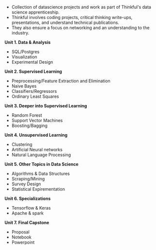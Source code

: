 - Collection of datascience projects and work as part of Thinkful's data science apprenticeship. 
- Thinkful involves coding projects, critical thinking write-ups, presentations, and understand technical publications. 
- They also ensure a focus on networking and an understanding to the industry.  

**Unit 1. Data & Analysis**
- SQL/Postgres
- Visualization
- Experimental Design

**Unit 2. Supervised Learning**
- Preprocessing/Feature Extraction and Elimination
- Naive Bayes
- Classifiers/Regressors
- Ordinary Least Squares

**Unit 3. Deeper into Supervised Learning**
- Random Forest
- Support Vector Machines
- Boosting/Bagging

**Unit 4. Unsupervised Learning**
- Clustering
- Artificial Neural networks 
- Natural Language Processing

**Unit 5. Other Topics in Data Science**
- Algorithms & Data Structures
- Scraping/Mining
- Survey Design
- Statistical Expirementation

**Unit 6. Specializations**
- Tensorflow & Keras
- Apache & spark

**Unit 7. Final Capstone**
- Proposal
- Notebook
- Powerpoint
